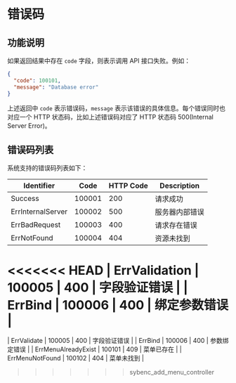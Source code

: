 # 错误码

## 功能说明

如果返回结果中存在 `code` 字段，则表示调用 API 接口失败。例如：

```json
{
  "code": 100101,
  "message": "Database error"
}
```

上述返回中 `code` 表示错误码，`message` 表示该错误的具体信息。每个错误同时也对应一个 HTTP 状态码，比如上述错误码对应了 HTTP 状态码 500(Internal Server Error)。

## 错误码列表

系统支持的错误码列表如下：

| Identifier | Code | HTTP Code | Description |
| ---------- | ---- | --------- | ----------- |
| Success | 100001 | 200 | 请求成功 |
| ErrInternalServer | 100002 | 500 | 服务器内部错误 |
| ErrBadRequest | 100003 | 400 | 请求存在错误 |
| ErrNotFound | 100004 | 404 | 资源未找到 |
<<<<<<< HEAD
| ErrValidation | 100005 | 400 | 字段验证错误 |
| ErrBind | 100006 | 400 | 绑定参数错误 |
=======
| ErrValidate | 100005 | 400 | 字段验证错误 |
| ErrBind | 100006 | 400 | 参数绑定错误 |
| ErrMenuAlreadyExist | 100101 | 409 | 菜单已存在 |
| ErrMenuNotFound | 100102 | 404 | 菜单未找到 |
>>>>>>> sybenc_add_menu_controller

